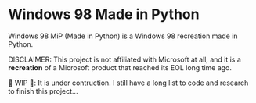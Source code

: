 # Windows 98 Made in Python
Windows 98 MiP (Made in Python) is a Windows 98 recreation made in Python.

DISCLAIMER: This project is not affiliated with Microsoft at all, and it is a **recreation** of a Microsoft product that reached its EOL long time ago.

🚧 WIP 🚧: It is under contruction. I still have a long list to code and research to finish this project...
